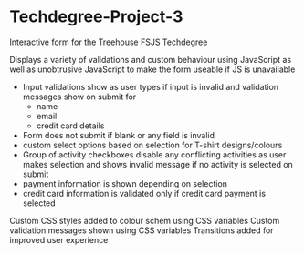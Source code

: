 # Techdegree-Project-3
 Interactive form for the Treehouse FSJS Techdegree

 Displays a variety of validations and custom behaviour using JavaScript
 as well as unobtrusive JavaScript to make the form useable if JS is unavailable

 - Input validations show as user types if input is invalid
   and validation messages show on submit for
    - name
    - email
    - credit card details
- Form does not submit if blank or any field is invalid
- custom select options based on selection for T-shirt designs/colours
- Group of activity checkboxes disable any conflicting activities as user makes selection
  and shows invalid message if no activity is selected on submit
- payment information is shown depending on selection
- credit card information is validated only if credit card payment is selected

Custom CSS styles added to colour schem using CSS variables
Custom validation messages shown using CSS variables
Transitions added for improved user experience

